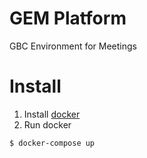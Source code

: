 # GEM Platform
GBC Environment for Meetings

# Install
1. Install [docker](https://www.docker.com/get-docker)
2. Run docker
```sh
$ docker-compose up
```